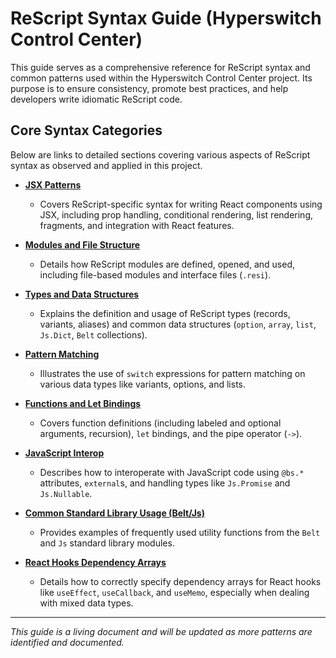 # ReScript Syntax Guide (Hyperswitch Control Center)

This guide serves as a comprehensive reference for ReScript syntax and common patterns used within the Hyperswitch Control Center project. Its purpose is to ensure consistency, promote best practices, and help developers write idiomatic ReScript code.

## Core Syntax Categories

Below are links to detailed sections covering various aspects of ReScript syntax as observed and applied in this project.

- **[JSX Patterns](./thematic/rescript/syntax/jsxPatterns.md)**

  - Covers ReScript-specific syntax for writing React components using JSX, including prop handling, conditional rendering, list rendering, fragments, and integration with React features.

- **[Modules and File Structure](./thematic/rescript/syntax/modules.md)**

  - Details how ReScript modules are defined, opened, and used, including file-based modules and interface files (`.resi`).

- **[Types and Data Structures](./thematic/rescript/syntax/typesAndDataStructures.md)**

  - Explains the definition and usage of ReScript types (records, variants, aliases) and common data structures (`option`, `array`, `list`, `Js.Dict`, `Belt` collections).

- **[Pattern Matching](./thematic/rescript/syntax/patternMatching.md)**

  - Illustrates the use of `switch` expressions for pattern matching on various data types like variants, options, and lists.

- **[Functions and Let Bindings](./thematic/rescript/syntax/functionsAndBindings.md)**

  - Covers function definitions (including labeled and optional arguments, recursion), `let` bindings, and the pipe operator (`->`).

- **[JavaScript Interop](./thematic/rescript/syntax/jsInterop.md)**

  - Describes how to interoperate with JavaScript code using `@bs.*` attributes, `external`s, and handling types like `Js.Promise` and `Js.Nullable`.

- **[Common Standard Library Usage (Belt/Js)](./thematic/rescript/syntax/commonStdLib.md)**

  - Provides examples of frequently used utility functions from the `Belt` and `Js` standard library modules.

- **[React Hooks Dependency Arrays](./thematic/rescript/syntax/reactHooksDependencies.md)**
  - Details how to correctly specify dependency arrays for React hooks like `useEffect`, `useCallback`, and `useMemo`, especially when dealing with mixed data types.

---

_This guide is a living document and will be updated as more patterns are identified and documented._
